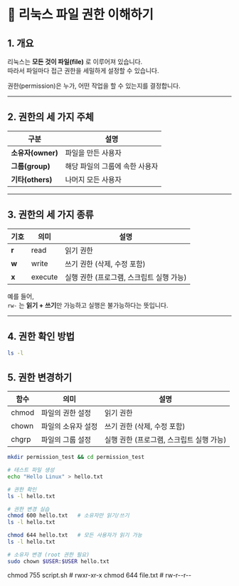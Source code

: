# 🧾 리눅스 파일 권한 이해하기

## 1. 개요

리눅스는 **모든 것이 파일(file)** 로 이루어져 있습니다.  
따라서 파일마다 접근 권한을 세밀하게 설정할 수 있습니다.

권한(permission)은 누가, 어떤 작업을 할 수 있는지를 결정합니다.

---

## 2. 권한의 세 가지 주체

| 구분 | 설명 |
|------|------|
| **소유자(owner)** | 파일을 만든 사용자 |
| **그룹(group)** | 해당 파일의 그룹에 속한 사용자 |
| **기타(others)** | 나머지 모든 사용자 |

---

## 3. 권한의 세 가지 종류

| 기호 | 의미 | 설명 |
|------|------|------|
| **r** | read | 읽기 권한 |
| **w** | write | 쓰기 권한 (삭제, 수정 포함) |
| **x** | execute | 실행 권한 (프로그램, 스크립트 실행 가능) |

예를 들어,  
`rw-` 는 **읽기 + 쓰기**만 가능하고 실행은 불가능하다는 뜻입니다.

---

## 4. 권한 확인 방법

```bash
ls -l
```

## 5. 권한 변경하기

| 함수 | 의미 | 설명 |
|------|------|------|
| chmod | 파일의 권한 설정 | 읽기 권한 |
| chown | 파일의 소유자 설정 | 쓰기 권한 (삭제, 수정 포함) |
| chgrp  | 파일의 그룹 설정 | 실행 권한 (프로그램, 스크립트 실행 가능) |

```bash
mkdir permission_test && cd permission_test

# 테스트 파일 생성
echo "Hello Linux" > hello.txt

# 권한 확인
ls -l hello.txt

# 권한 변경 실습
chmod 600 hello.txt   # 소유자만 읽기/쓰기
ls -l hello.txt

chmod 644 hello.txt   # 모든 사용자가 읽기 가능
ls -l hello.txt

# 소유자 변경 (root 권한 필요)
sudo chown $USER:$USER hello.txt
```


chmod 755 script.sh   # rwxr-xr-x
chmod 644 file.txt    # rw-r--r--
